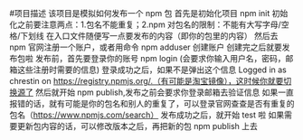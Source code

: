 #项目描述
该项目是模拟如何发布一个 npm 包
首先是初始化项目
npm init 初始化之前要注意两点：1.包名不能重复；2.npm 对包名的限制：不能有大写字母/空格/下划线
在入口文件随便写一点要发布的内容（即你的包里的内容）
然后去 npm 官网注册一个账户，或者用命令 npm adduser 创建账户
创建完之后就要发布包啦
发布前，首先要登录你的账号 npm login (会要求你输入用户名，密码，邮箱这些注册时需要的信息)
登录成功之后，如果不是弹出这个信息 Logged in as chrestin on https://registry.npmjs.org/.（有可能是淘宝镜像），这时候你就要切换源了
然后就开始 npm publish,发布之前会要求你登录邮箱去验证信息
如果一直报错的话，就有可能是你的包名和别人的重复了，可以登录官网查查是否有重复的包名（https://www.npmjs.com/search）
发布成功之后，就开始 test 啦
如果需要更新包内容的话，可以修改版本之后，再把新的包 npm publish 上去

